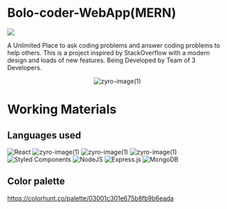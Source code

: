 # Bolo-coder-WebApp(MERN)
<a href="https://github.com/jadonharsh109/Bolo-coder/graphs/contributors">
  <img src="https://contrib.rocks/image?repo=jadonharsh109/Bolo-coder" />
</a>


A Unlimited Place to ask coding problems and answer coding problems to help others. This is a project inspired by StackOverflow with a modern design and loads of new features.
Being Developed by Team of 3 Developers.

<center>
  
  
![zyro-image(1)](https://user-images.githubusercontent.com/85556603/221118256-1d7ae964-3a9e-4cdd-a677-c68e3b6160e4.png)


</center>

<h1>Working Materials</h1>
<h2>Languages used</h2>

![React](https://img.shields.io/badge/react-%2320232a.svg?style=for-the-badge&logo=react&logoColor=%2361DAFB)
![zyro-image(1)](https://img.shields.io/badge/HTML5-E34F26?style=for-the-badge&logo=html5&logoColor=white)
![zyro-image(1)](https://img.shields.io/badge/CSS3-1572B6?style=for-the-badge&logo=css3&logoColor=white)
![zyro-image(1)](https://img.shields.io/badge/JavaScript-F7DF1E?style=for-the-badge&logo=javascript&logoColor=black)
![Styled Components](https://img.shields.io/badge/styled--components-DB7093?style=for-the-badge&logo=styled-components&logoColor=white)
![NodeJS](https://img.shields.io/badge/node.js-6DA55F?style=for-the-badge&logo=node.js&logoColor=white)
![Express.js](https://img.shields.io/badge/express.js-%23404d59.svg?style=for-the-badge&logo=express&logoColor=%2361DAFB)
![MongoDB](https://img.shields.io/badge/MongoDB-%234ea94b.svg?style=for-the-badge&logo=mongodb&logoColor=white)

<h2>Color palette</h2>


https://colorhunt.co/palette/03001c301e675b8fb9b6eada
